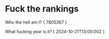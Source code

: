 # Fuck the rankings

Who the hell am I?
{ 7805367 }

What fucking year is it?
[ 2024-10-21T13:00:00Z ]
